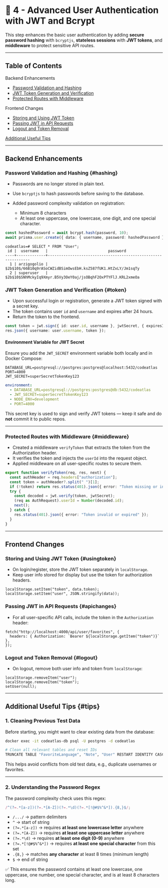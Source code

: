 # 🔐 4 - Advanced User Authentication with JWT and Bcrypt

This step enhances the basic user authentication by adding **secure password hashing** with `bcryptjs`, **stateless sessions** with **JWT tokens**, and **middleware** to protect sensitive API routes.

---

## Table of Contents

Backend Enhancements

- [Password Validation and Hashing](#hashing)
- [JWT Token Generation and Verification](#token)
- [Protected Routes with Middleware](#middleware)

Frontend Changes

- [Storing and Using JWT Token](#usingtoken)
- [Passing JWT in API Requests](#apichanges)
- [Logout and Token Removal](#logout)

[Additional Useful Tips](#tips)

---

## Backend Enhancements

### Password Validation and Hashing {#hashing}

- Passwords are no longer stored in plain text.
- Use `bcryptjs` to hash passwords before saving to the database.
- Added password complexity validation on registration:

  - Minimum 8 characters
  - At least one uppercase, one lowercase, one digit, and one special character.

```ts
const hashedPassword = await bcrypt.hash(password, 10);
await prisma.user.create({ data: { username, password: hashedPassword } });
```

```text
codeatlas=# SELECT * FROM "User";
 id |  username   |                           password
----+-------------+--------------------------------------------------------------  
  1 | arzigogolio | $2b$10$/66B10q9rASoCWZidBSimOwsEbH.ksZ587fUK1.HtZxLY/Jm1sqTy   
  2 | superuser   | $2b$10$SNhMckyIq9Xmyr.B5Vy3OeY0aj/jsOBqhF2OxPTYFlJ.KRL2xmeOa   
```

### JWT Token Generation and Verification {#token}

- Upon successful login or registration, generate a JWT token signed with a secret key.
- The token contains user `id` and `username` and expires after 24 hours.
- Return the token to the frontend.

```ts
const token = jwt.sign({ id: user.id, username }, jwtSecret, { expiresIn: "24h" });
res.json({ username: user.username, token });
```

#### Environment Variable for JWT Secret

Ensure you add the `JWT_SECRET` environment variable both locally and in Docker Compose:

```env
DATABASE_URL=postgresql://postgres:postgres@localhost:5432/codeatlas
PORT=4000
JWT_SECRET=superSecretTokenKey123
```

```yaml
environment:
  - DATABASE_URL=postgresql://postgres:postgres@db:5432/codeatlas
  - JWT_SECRET=superSecretTokenKey123
  - NODE_ENV=development
  - PORT=4000
```

This secret key is used to sign and verify JWT tokens — keep it safe and do **not** commit it to public repos.

---

### Protected Routes with Middleware {#middleware}

- Created a middleware `verifyToken` that extracts the token from the Authorization header.
- It verifies the token and injects the `userId` into the request object.
- Applied middleware on all user-specific routes to secure them.

```ts
export function verifyToken(req, res, next) {
  const authHeader = req.headers["authorization"];
  const token = authHeader?.split(" ")[1];
  if (!token) return res.status(401).json({ error: "Token missing or invalid" });
  try {
    const decoded = jwt.verify(token, jwtSecret);
    (req as AuthRequest).userId = Number(decoded.id);
    next();
  } catch {
    res.status(401).json({ error: "Token invalid or expired" });
  }
}
```

---

## Frontend Changes

### Storing and Using JWT Token {#usingtoken}

- On login/register, store the JWT token separately in `localStorage`.
- Keep user info stored for display but use the token for authorization headers.

```tsx
localStorage.setItem("token", data.token);
localStorage.setItem("user", JSON.stringify(data));
```

### Passing JWT in API Requests {#apichanges}

- For all user-specific API calls, include the token in the `Authorization` header:

```tsx
fetch("http://localhost:4000/api/user/favorites", {
  headers: { Authorization: `Bearer ${localStorage.getItem("token")}` },
});
```

### Logout and Token Removal {#logout}

- On logout, remove both user info and token from `localStorage`:

```tsx
localStorage.removeItem("user");
localStorage.removeItem("token");
setUser(null);
```

---

## Additional Useful Tips {#tips}

### 1. Cleaning Previous Test Data

Before starting, you might want to clear existing data from the database:

```bash
docker exec -it codeatlas-db psql -U postgres -d codeatlas

# Clean all relevant tables and reset IDs
TRUNCATE TABLE "FavoriteLanguage", "Note", "User" RESTART IDENTITY CASCADE;
```

This helps avoid conflicts from old test data, e.g., duplicate usernames or favorites.

---

### 2. Understanding the Password Regex

The password complexity check uses this regex:

```js
/^(?=.*[a-z])(?=.*[A-Z])(?=.*\d)(?=.*[!@#$%^&*]).{8,}$/;
```

- `/.../` → pattern delimiters
- `^` → start of string
- `(?=.*[a-z])` → requires **at least one lowercase letter** anywhere
- `(?=.*[A-Z])` → requires **at least one uppercase letter** anywhere
- `(?=.*\d)` → requires **at least one digit (0-9)** anywhere
- `(?=.*[!@#$%^&*])` → requires **at least one special character** from this set
- `.{8,}` → matches **any character** at least 8 times (minimum length)
- `$` → end of string

✅ This ensures the password contains at least one lowercase, one uppercase, one number, one special character, and is at least 8 characters long.
